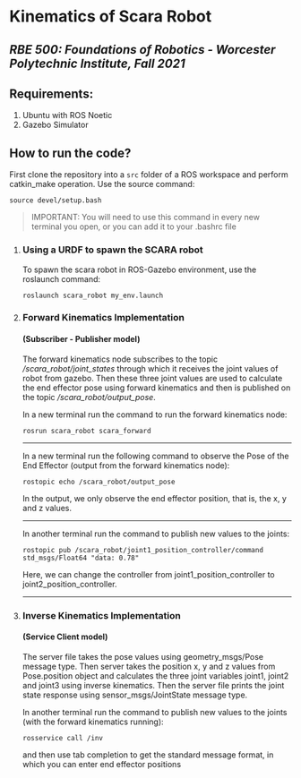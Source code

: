 # Kinematics of Scara Robot
## *RBE 500: Foundations of Robotics - Worcester Polytechnic Institute, Fall 2021*

## Requirements:

1. Ubuntu with ROS Noetic
2. Gazebo Simulator

## How to run the code?

First clone the repository into a `src` folder of a ROS workspace and perform catkin_make operation. Use the source command:
  ```
  source devel/setup.bash
  ```

> IMPORTANT: You will need to use this command in every new terminal you open, or you can add it to your .bashrc file

1. ### Using a URDF to spawn the SCARA robot
    To spawn the scara robot in ROS-Gazebo environment, use the roslaunch command: 
    ```
    roslaunch scara_robot my_env.launch
    ```

2. ### Forward Kinematics Implementation
    #### (Subscriber - Publisher model)
    The forward kinematics node subscribes to the topic */scara_robot/joint_states* through which it receives the joint values of robot from gazebo. Then these three joint values are used to calculate the end effector pose using forward kinematics and then is published on the topic */scara_robot/output_pose*.

    In a new terminal run the command to run the forward kinematics node:
    ```
    rosrun scara_robot scara_forward
    ```

    ---
    In a new terminal run the following command to observe the Pose of the End Effector (output from the forward kinematics node):
    ```
    rostopic echo /scara_robot/output_pose
    ```

    In the output, we only observe the end effector position, that is, the x, y and z values.

    ---
    In another terminal run the command to publish new values to the joints:

    ```
    rostopic pub /scara_robot/joint1_position_controller/command std_msgs/Float64 "data: 0.78"
    ```
    Here, we can change the controller from joint1_position_controller to joint2_position_controller.

    ---
3. ### Inverse Kinematics Implementation
    #### (Service Client model)
    The server file takes the pose values using geometry_msgs/Pose message type. Then server takes the position x, y and z values from Pose.position object and calculates the three joint variables joint1, joint2 and joint3 using inverse kinematics. Then the server file prints the joint state response using sensor_msgs/JointState message type. 

    In another terminal run the command to publish new values to the joints (with the forward kinematics running):

    ```
    rosservice call /inv
    ```
    and then use tab completion to get the standard message format, in which you can enter end effector positions
